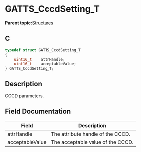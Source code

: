 # GATTS\_CccdSetting\_T

**Parent topic:**[Structures](GUID-3BBA6E22-85EE-4B8F-BC37-840881963D97.md)

## C

```c
typedef struct GATTS_CccdSetting_T
{
    uint16_t    attrHandle;
    uint16_t    acceptableValue;
} GATTS_CccdSetting_T;
```

## Description

CCCD parameters.

## Field Documentation

|Field|Description|
|-----|-----------|
|attrHandle|The attribute handle of the CCCD.|
|acceptableValue|The acceptable value of the CCCD.|

